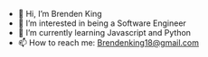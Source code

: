 - 👋 Hi, I’m Brenden King
- 👀 I’m interested in being a Software Engineer
- 🌱 I’m currently learning Javascript and Python
- 📫 How to reach me: Brendenking18@gmail.com
